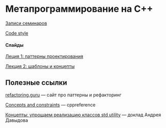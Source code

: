 Метапрограммирование на C++
============================

[Записи семинаров](https://www.youtube.com/playlist?list=PLAfOs9SaH1wzqoWM2U2k_sK1P0VQmWt-U)

[Code style](https://github.com/raid-7/mipt-metaprogramming-2020/blob/master/codestyle.md)

#### Слайды

[Леция 1: паттерны проектирования](https://docs.google.com/presentation/d/12vY1jGIsldtuu-5AXqOUnO-VHTD6Hq5WqrE75iFAlZA/edit?usp=sharing)

[Лекция 2: шаблоны и концепты](https://docs.google.com/presentation/d/1oDn6gp9TxHIjqKftlpO6orDvDW98qmtK46iuXKvq89E/edit?usp=sharing)

## Полезные ссылки

[refactoring.guru](http://refactoring.guru/) &mdash; сайт про паттерны и рефакторинг

[Concepts and constraints](https://en.cppreference.com/w/cpp/language/constraints) &mdash; cppreference

[Концепты: упрощаем реализацию классов std utility](https://youtu.be/udTEfwCkmaw) &mdash; доклад Андрея Давыдова